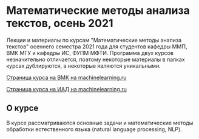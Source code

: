 # Математические методы анализа текстов, осень 2021

Лекции и материалы по курсам "Математические методы анализа текстов" осеннего семестра 2021 года для студентов кафедры ММП, ВМК МГУ и кафедры ИС, ФУПМ МФТИ.
Программа двух курсов незначительно отличается, поэтому некоторые материалы в папках курсах дублируются, а некоторые являются уникальными.

[Страница курса на ВМК на machinelearning.ru](http://www.machinelearning.ru/wiki/index.php?title=%D0%9C%D0%B0%D1%82%D0%B5%D0%BC%D0%B0%D1%82%D0%B8%D1%87%D0%B5%D1%81%D0%BA%D0%B8%D0%B5_%D0%BC%D0%B5%D1%82%D0%BE%D0%B4%D1%8B_%D0%B0%D0%BD%D0%B0%D0%BB%D0%B8%D0%B7%D0%B0_%D1%82%D0%B5%D0%BA%D1%81%D1%82%D0%BE%D0%B2_%28%D0%92%D0%9C%D0%9A_%D0%9C%D0%93%D0%A3%29_/_2021)

[Страница курса на ИАД на machinelearning.ru](
http://www.machinelearning.ru/wiki/index.php?title=%D0%9C%D0%B0%D1%82%D0%B5%D0%BC%D0%B0%D1%82%D0%B8%D1%87%D0%B5%D1%81%D0%BA%D0%B8%D0%B5_%D0%BC%D0%B5%D1%82%D0%BE%D0%B4%D1%8B_%D0%B0%D0%BD%D0%B0%D0%BB%D0%B8%D0%B7%D0%B0_%D1%82%D0%B5%D0%BA%D1%81%D1%82%D0%BE%D0%B2_%28%D0%9C%D0%A4%D0%A2%D0%98%29_/_2021
)


## О курсе

В курсе рассматриваются основные задачи и математические методы обработки естественного языка (natural language processing, NLP).
